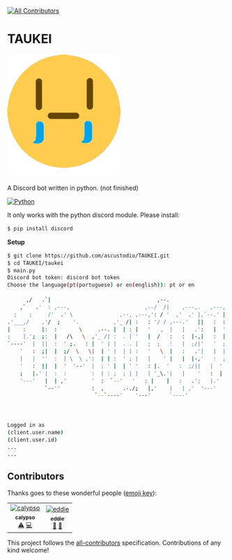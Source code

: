
[![All Contributors](https://img.shields.io/badge/all_contributors-2-orange.svg?style=flat-square)](#contributors)
# TAUKEI 
<img src="taukei.png">


A Discord bot written in python. (not finished)

[![Python](https://img.shields.io/badge/python-3.5.4-blue.svg)](https://www.python.org)

It only works with the python discord module. Please install:

```bash
$ pip install discord
```

**Setup**

```bash
$ git clone https://github.com/ascustodio/TAUKEI.git
$ cd TAUKEI/taukei
$ main.py
Discord bot token: discord bot token
Choose the language(pt(portuguese) or en(english)): pt or en

      ,/   .`|                                  ,--.
    ,`   .'  : ,---,                        ,--/  /|    ,---,.   ,---,
  ;    ;     /'  .' \               ,--, ,---,': / '  ,'  .' |,`--.' |
.'___,/    ,'/  ;    '.           ,'_ /| :   : '/ / ,---.'   ||   :  :
|    :     |:  :       \     .--. |  | : |   '   ,  |   |   .':   |  '
;    |.';  ;:  |   /\   \  ,'_ /| :  . | '   |  /   :   :  |-,|   :  |
`----'  |  ||  :  ' ;.   : |  ' | |  . . |   ;  ;   :   |  ;/|'   '  ;
    '   :  ;|  |  ;/  \   \|  | ' |  | | :   '   \  |   :   .'|   |  |
    |   |  ''  :  | \  \ ,':  | | :  ' ; |   |    ' |   |  |-,'   :  ;
    '   :  ||  |  '  '--'  |  ; ' |  | ' '   : |.  '   :  ;/||   |  '
    ;   |.' |  :  :        :  | : ;  ; | |   | '_\.'|   |    '   :  |
    '---'   |  | ,'        '  :  `--'   '   : |    |   :   .';   |.'
            `--''          :  ,      .-./;   |,'    |   | ,'  '---'
                            `--`----'    '---'      `----'



Logged in as
(client.user.name)
(client.user.id)
...
...
```


## Contributors

Thanks goes to these wonderful people ([emoji key](https://allcontributors.org/docs/en/emoji-key)):

<!-- ALL-CONTRIBUTORS-LIST:START - Do not remove or modify this section -->
<!-- prettier-ignore -->
<table><tr><td align="center"><a href="https://twitter.com/sqdorte"><img src="https://avatars2.githubusercontent.com/u/38764914?v=4" width="100px;" alt="calypso"/><br /><sub><b>calypso</b></sub></a><br /><a href="https://github.com/ascustodio/TAUKEI/commits?author=sqdorte" title="Tests">⚠️</a> <a href="https://github.com/ascustodio/TAUKEI/commits?author=sqdorte" title="Code">💻</a></td><td align="center"><a href="https://github.com/appositum"><img src="https://avatars0.githubusercontent.com/u/21044944?v=4" width="100px;" alt="eddie"/><br /><sub><b>eddie</b></sub></a><br /><a href="#design-appositum" title="Design">🎨</a> <a href="https://github.com/ascustodio/TAUKEI/commits?author=appositum" title="Documentation">📖</a></td></tr></table>

<!-- ALL-CONTRIBUTORS-LIST:END -->

This project follows the [all-contributors](https://github.com/all-contributors/all-contributors) specification. Contributions of any kind welcome!